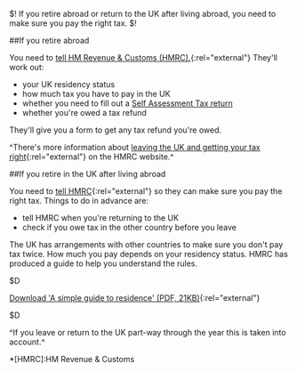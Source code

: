 $! If you retire abroad or return to the UK after living abroad, you need to make sure you pay the right tax. $!

##If you retire abroad

You need to [tell HM Revenue & Customs (HMRC).](http://search2.hmrc.gov.uk/kbroker/hmrc/contactus/search.ladv?sr=0&as=1&cs=ISO-8859-1&sc=hmrc&sf=&sm=0&nh=50&ha=34&tx0=49612&fl0=__dsid:&tx1=2037&raction=view "tell HM Revenue & Customs (HMRC)"){:rel="external"} They'll work out:

- your UK residency status
- how much tax you have to pay in the UK
- whether you need to fill out a [Self Assessment Tax return](/file-your-self-assessment-tax-return "Self Assessment Tax return")
- whether you're owed a tax refund

They'll give you a form to get any tax refund you're owed.  

^There's more information about [leaving the UK and getting your tax right](http://search2.hmrc.gov.uk/kb5/hmrc/forms/view.page?formid=766&record=5Ay4eloD0nw "leaving the UK and getting your tax right"){:rel="external"} on the HMRC website.^

##If you retire in the UK after living abroad

You need to [tell HMRC](http://search2.hmrc.gov.uk/kbroker/hmrc/contactus/search.ladv?sr=0&as=1&cs=ISO-8859-1&sc=hmrc&sf=&sm=0&nh=50&ha=34&tx0=49612&fl0=__dsid:&tx1=2037&raction=view "tell HMRC"){:rel="external"} so they can make sure you pay the right tax. Things to do in advance are:

- tell HMRC when you're returning to the UK
- check if you owe tax in the other country before you leave

The UK has arrangements with other countries to make sure you don't pay tax twice. How much you pay depends on your residency status. HMRC has produced a guide to help you understand the rules.

$D

[Download 'A simple guide to residence' (PDF, 21KB)](http://www.hmrc.gov.uk/cnr/simple-guide-to-residence.pdf "Download 'A simple guide to residence' (PDF, 21KB)"){:rel="external"}

$D

^If you leave or return to the UK part-way through the year this is taken into account.^

*[HMRC]:HM Revenue & Customs
